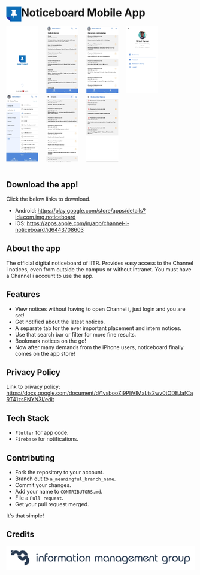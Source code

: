 <div>
    <img src="readmeAssets/noticeboard.svg" align=left height=40>
    <h1>Noticeboard Mobile App</h1>
</div>

<div>
    <img src="readmeAssets/ds1.png" width=85> &emsp;
    <img src="readmeAssets/ds2.png" width=85> &emsp;
    <img src="readmeAssets/ds3.png" width=85> &emsp;
    <img src="readmeAssets/ds4.png" width=85> &emsp;
    <img src="readmeAssets/ds5.png" width=85> &emsp;
    <img src="readmeAssets/ds6.png" width=85> &emsp;
    <img src="readmeAssets/ds7.png" width=85 height=178.256> &emsp;
</div>
</br>

## Download the app!
Click the below links to download.
- Android: https://play.google.com/store/apps/details?id=com.img.noticeboard
- iOS: https://apps.apple.com/in/app/channel-i-noticeboard/id6443708603

## About the app
The official digital noticeboard of IITR. Provides easy access to the Channel i notices, even from outside the campus or without intranet. You must have a Channel i account to use the app.

## Features
- View notices without having to open Channel i, just login and you are set!
- Get notified about the latest notices.
- A separate tab for the ever important placement and intern notices.
- Use that search bar or filter for more fine results.
- Bookmark notices on the go!
- Now after many demands from the iPhone users, noticeboard finally comes on the app store!

## Privacy Policy
Link to privacy policy: https://docs.google.com/document/d/1vsbooZi9PIiVIMaLts2wv0tODEJafCaRT41zsENYN3I/edit

## Tech Stack
- `Flutter` for app code.
- `Firebase` for notifications.

## Contributing
- Fork the repository to your account.
- Branch out to `a_meaningful_branch_name`.
- Commit your changes.
- Add your name to `CONTRIBUTORS.md`.
- File a `Pull request`.
- Get your pull request merged.

It's that simple!

## Credits
<img src=readmeAssets/img.svg>
